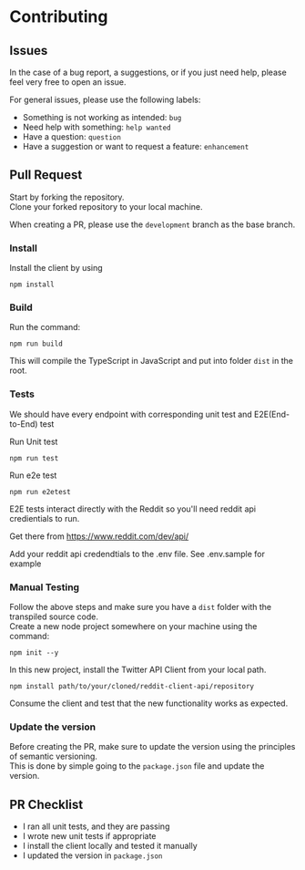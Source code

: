 # Contributing

## Issues

In the case of a bug report, a suggestions, or if you just need help, please feel very free to open an issue.

For general issues, please use the following labels:

- Something is not working as intended: `bug`
- Need help with something: `help wanted`
- Have a question: `question`
- Have a suggestion or want to request a feature: `enhancement`

## Pull Request

Start by forking the repository.  
Clone your forked repository to your local machine.

When creating a PR, please use the `development` branch as the base branch.

### Install

Install the client by using

```console
npm install
```

### Build

Run the command:

```console
npm run build
```

This will compile the TypeScript in JavaScript and put into folder `dist` in the root.

### Tests

We should have every endpoint with corresponding unit test and E2E(End-to-End) test

Run Unit test

    npm run test

Run e2e test

    npm run e2etest

E2E tests interact directly with the Reddit so you'll need reddit api credientials to run.

Get there from https://www.reddit.com/dev/api/

Add your reddit api credendtials to the .env file. See .env.sample for example

### Manual Testing

Follow the above steps and make sure you have a `dist` folder with the transpiled source code.  
Create a new node project somewhere on your machine using the command:

```console
npm init --y
```

In this new project, install the Twitter API Client from your local path.

```console
npm install path/to/your/cloned/reddit-client-api/repository
```

Consume the client and test that the new functionality works as expected.

### Update the version

Before creating the PR, make sure to update the version using the principles of semantic versioning.  
This is done by simple going to the `package.json` file and update the version.

## PR Checklist

- I ran all unit tests, and they are passing
- I wrote new unit tests if appropriate
- I install the client locally and tested it manually
- I updated the version in `package.json`
